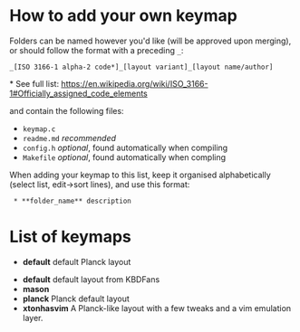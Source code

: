 # How to add your own keymap

Folders can be named however you'd like (will be approved upon merging), or should follow the format with a preceding `_`:

    _[ISO 3166-1 alpha-2 code*]_[layout variant]_[layout name/author]

\* See full list: https://en.wikipedia.org/wiki/ISO_3166-1#Officially_assigned_code_elements

and contain the following files:

* `keymap.c`
* `readme.md` *recommended*
* `config.h` *optional*, found automatically when compiling
* `Makefile` *optional*, found automatically when compling

When adding your keymap to this list, keep it organised alphabetically (select list, edit->sort lines), and use this format:

     * **folder_name** description

# List of keymaps


* **default** default Planck layout
- **default** default layout from KBDFans
- **mason**
- **planck** Planck default layout
- **xtonhasvim** A Planck-like layout with a few tweaks and a vim emulation layer.
